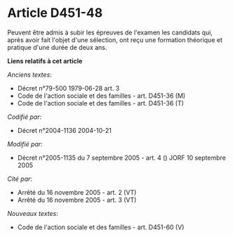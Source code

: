 # Article D451-48

Peuvent être admis à subir les épreuves de l'examen les candidats qui, après avoir fait l'objet d'une sélection, ont reçu une
formation théorique et pratique d'une durée de deux ans.

**Liens relatifs à cet article**

_Anciens textes_:

  - Décret n°79-500 1979-06-28 art. 3
  - Code de l'action sociale et des familles - art. D451-36 (M)
  - Code de l'action sociale et des familles - art. D451-36 (T)

_Codifié par_:

  - Décret n°2004-1136 2004-10-21

_Modifié par_:

  - Décret n°2005-1135 du 7 septembre 2005 - art. 4 () JORF 10 septembre 2005

_Cité par_:

  - Arrêté du 16 novembre 2005 - art. 2 (VT)
  - Arrêté du 16 novembre 2005 - art. 3 (VT)

_Nouveaux textes_:

  - Code de l'action sociale et des familles - art. D451-60 (V)
